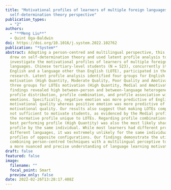 ```yaml
---
title: "Motivational profiles of learners of multiple foreign languages: A
  self-determination theory perspective"
publication_types:
  - "2"
authors:
  - "**Meng Liu**"
  - Quint Oga-Baldwin
doi: https://doi.org/10.1016/j.system.2022.102762
publication: "*System*"
abstract: Adopting a person-centred and multilingual perspective, this study
  drew on self-determination theory and used latent profile analysis to
  investigate the motivational profiles of learners of multiple foreign
  languages. Chinese tertiary-level students (N = 523), concurrently studying
  English and a language other than English (LOTE), participated in the
  research. Latent profile analysis identified four groups for English
  motivation (High Quantity, Moderate Quality, Poor Quality and Amotivated) and
  three groups for LOTEs motivation (High Quantity, Medial and Amotivated). Our
  findings revealed high between-person and between-language heterogeneity in
  profile distribution, profile combination, and profile association with
  emotions. Specifically, negative emotion was more predictive of English
  motivational quality whereas positive emotion was more predictive of LOTEs
  motivational quality. Our results also suggest that making LOTEs compulsory is
  not sufficient to motivate students, as evidenced by the Medial profile being
  the normative profile unique to LOTEs. Regarding profile combinations, the
  best performing profile (High Quantity) was also the most likely shared
  profile by the same individual. While most learners had different profiles for
  different languages, it was extremely unlikely for the same individual to have
  profiles of opposite configurations. Our findings demonstrate the utility of
  combining person-centred techniques with a multilingual perceptive to produce
  a more nuanced and precise understanding of language learning motivation.
draft: false
featured: false
image:
  filename: ""
  focal_point: Smart
  preview_only: false
date: 2022-02-26T13:28:17.488Z
---
```


